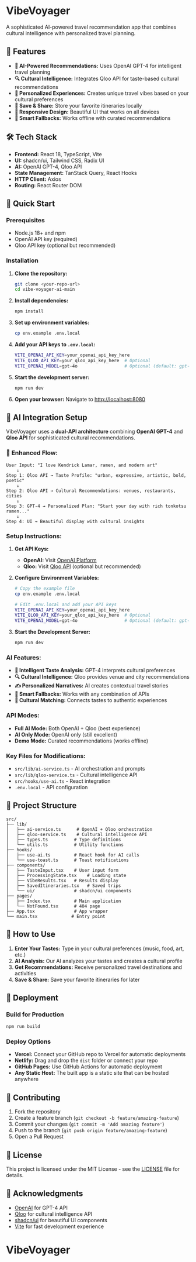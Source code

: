 # VibeVoyager

A sophisticated AI-powered travel recommendation app that combines cultural intelligence with personalized travel planning.

## 🚀 Features

- **🧠 AI-Powered Recommendations:** Uses OpenAI GPT-4 for intelligent travel planning
- **🔍 Cultural Intelligence:** Integrates Qloo API for taste-based cultural recommendations
- **🎯 Personalized Experiences:** Creates unique travel vibes based on your cultural preferences
- **💾 Save & Share:** Store your favorite itineraries locally
- **📱 Responsive Design:** Beautiful UI that works on all devices
- **🔄 Smart Fallbacks:** Works offline with curated recommendations

## 🛠️ Tech Stack

- **Frontend:** React 18, TypeScript, Vite
- **UI:** shadcn/ui, Tailwind CSS, Radix UI
- **AI:** OpenAI GPT-4, Qloo API
- **State Management:** TanStack Query, React Hooks
- **HTTP Client:** Axios
- **Routing:** React Router DOM

## 🚀 Quick Start

### Prerequisites

- Node.js 18+ and npm
- OpenAI API key (required)
- Qloo API key (optional but recommended)

### Installation

1. **Clone the repository:**
   ```bash
   git clone <your-repo-url>
   cd vibe-voyager-ai-main
   ```

2. **Install dependencies:**
   ```bash
   npm install
   ```

3. **Set up environment variables:**
   ```bash
   cp env.example .env.local
   ```

4. **Add your API keys to `.env.local`:**
   ```bash
   VITE_OPENAI_API_KEY=your_openai_api_key_here
   VITE_QLOO_API_KEY=your_qloo_api_key_here  # Optional
   VITE_OPENAI_MODEL=gpt-4o                  # Optional (default: gpt-4)
   ```

5. **Start the development server:**
   ```bash
   npm run dev
   ```

6. **Open your browser:**
   Navigate to [http://localhost:8080](http://localhost:8080)

## 🤖 AI Integration Setup

VibeVoyager uses a **dual-API architecture** combining **OpenAI GPT-4** and **Qloo API** for sophisticated cultural recommendations.

### 🔄 **Enhanced Flow:**

```
User Input: "I love Kendrick Lamar, ramen, and modern art"
    ↓
Step 1: Qloo API → Taste Profile: "urban, expressive, artistic, bold, poetic"
    ↓
Step 2: Qloo API → Cultural Recommendations: venues, restaurants, cities
    ↓
Step 3: GPT-4 → Personalized Plan: "Start your day with rich tonkotsu ramen..."
    ↓
Step 4: UI → Beautiful display with cultural insights
```

### **Setup Instructions:**

1. **Get API Keys:**
   - **OpenAI:** Visit [OpenAI Platform](https://platform.openai.com/api-keys)
   - **Qloo:** Visit [Qloo API](https://qloo.com/api) (optional but recommended)

2. **Configure Environment Variables:**
   ```bash
   # Copy the example file
   cp env.example .env.local
   
   # Edit .env.local and add your API keys
   VITE_OPENAI_API_KEY=your_openai_api_key_here
   VITE_QLOO_API_KEY=your_qloo_api_key_here  # Optional
   VITE_OPENAI_MODEL=gpt-4o                  # Optional (default: gpt-4)
   ```

3. **Start the Development Server:**
   ```bash
   npm run dev
   ```

### **AI Features:**
- **🧠 Intelligent Taste Analysis:** GPT-4 interprets cultural preferences
- **🔍 Cultural Intelligence:** Qloo provides venue and city recommendations
- **✍️ Personalized Narratives:** AI creates contextual travel stories
- **🔄 Smart Fallbacks:** Works with any combination of APIs
- **🎯 Cultural Matching:** Connects tastes to authentic experiences

### **API Modes:**
- **Full AI Mode:** Both OpenAI + Qloo (best experience)
- **AI Only Mode:** OpenAI only (still excellent)
- **Demo Mode:** Curated recommendations (works offline)

### **Key Files for Modifications:**
- `src/lib/ai-service.ts` - AI orchestration and prompts
- `src/lib/qloo-service.ts` - Cultural intelligence API
- `src/hooks/use-ai.ts` - React integration
- `.env.local` - API configuration

## 📁 Project Structure

```
src/
├── lib/
│   ├── ai-service.ts      # OpenAI + Qloo orchestration
│   ├── qloo-service.ts    # Cultural intelligence API
│   ├── types.ts          # Type definitions
│   └── utils.ts          # Utility functions
├── hooks/
│   ├── use-ai.ts         # React hook for AI calls
│   └── use-toast.ts      # Toast notifications
├── components/
│   ├── TasteInput.tsx    # User input form
│   ├── ProcessingState.tsx    # Loading state
│   ├── VibeResults.tsx   # Results display
│   ├── SavedItineraries.tsx   # Saved trips
│   └── ui/               # shadcn/ui components
├── pages/
│   ├── Index.tsx         # Main application
│   └── NotFound.tsx      # 404 page
├── App.tsx               # App wrapper
└── main.tsx             # Entry point
```

## 🎯 How to Use

1. **Enter Your Tastes:** Type in your cultural preferences (music, food, art, etc.)
2. **AI Analysis:** Our AI analyzes your tastes and creates a cultural profile
3. **Get Recommendations:** Receive personalized travel destinations and activities
4. **Save & Share:** Save your favorite itineraries for later

## 🚀 Deployment

### Build for Production

```bash
npm run build
```

### Deploy Options

- **Vercel:** Connect your GitHub repo to Vercel for automatic deployments
- **Netlify:** Drag and drop the `dist` folder or connect your repo
- **GitHub Pages:** Use GitHub Actions for automatic deployment
- **Any Static Host:** The built app is a static site that can be hosted anywhere

## 🤝 Contributing

1. Fork the repository
2. Create a feature branch (`git checkout -b feature/amazing-feature`)
3. Commit your changes (`git commit -m 'Add amazing feature'`)
4. Push to the branch (`git push origin feature/amazing-feature`)
5. Open a Pull Request

## 📄 License

This project is licensed under the MIT License - see the [LICENSE](LICENSE) file for details.

## 🙏 Acknowledgments

- [OpenAI](https://openai.com) for GPT-4 API
- [Qloo](https://qloo.com) for cultural intelligence API
- [shadcn/ui](https://ui.shadcn.com) for beautiful UI components
- [Vite](https://vitejs.dev) for fast development experience
# VibeVoyager
